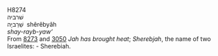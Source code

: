 <body>
  <p>H8274<br>  שׁרביה  <br> שֵׁרֵביָה  ‎  shêrêbyâh  <br><i>shay-rayb-yaw‘ </i><br>From <a href="h8273.htm">8273</a> and <a href="h3050.htm">3050</a>  <i>Jah</i> <i>has</i> <i>brought</i> <i>heat</i>; <i>Sherebjah</i>, the name of two Israelites: - Sherebiah.<br></p>
 </body>